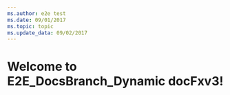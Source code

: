 ```yaml
---
ms.author: e2e test
ms.date: 09/01/2017
ms.topic: topic
ms.update_data: 09/02/2017
---
```


# Welcome to E2E_DocsBranch_Dynamic docFxv3!

